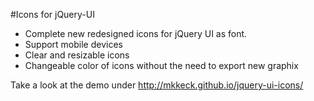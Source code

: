 #Icons for jQuery-UI

* Complete new redesigned icons for jQuery UI as font.
* Support mobile devices
* Clear and resizable icons
* Changeable color of icons without the need to export new graphix

Take a look at the demo under http://mkkeck.github.io/jquery-ui-icons/
